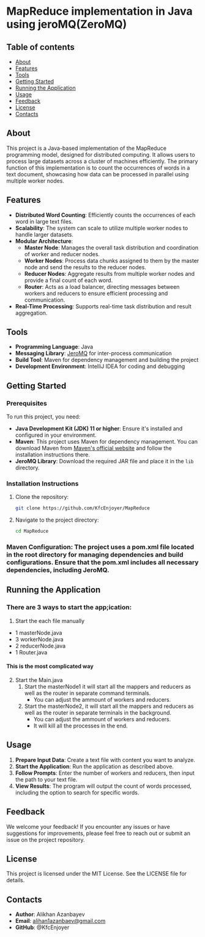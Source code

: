 # MapReduce implementation in Java using jeroMQ(ZeroMQ)

## Table of contents
* [About](#about)
* [Features](#features)
* [Tools](#tools)
* [Getting Started](#getting-started)
* [Running the Application](#running-the-application)
* [Usage](#usage)
* [Feedback](#feedback)
* [License](#license)
* [Contacts](#contacts)

## About
This project is a Java-based implementation of the MapReduce programming model, designed for distributed computing. It allows users to process large datasets across a cluster of machines efficiently. The primary function of this implementation is to count the occurrences of words in a text document, showcasing how data can be processed in parallel using multiple worker nodes.

## Features
- **Distributed Word Counting**: Efficiently counts the occurrences of each word in large text files.
- **Scalability**: The system can scale to utilize multiple worker nodes to handle larger datasets.
- **Modular Architecture**: 
  - **Master Node**: Manages the overall task distribution and coordination of worker and reducer nodes.
  - **Worker Nodes**: Process data chunks assigned to them by the master node and send the results to the reducer nodes.
  - **Reducer Nodes**: Aggregate results from multiple worker nodes and provide a final count of each word.
  - **Router**: Acts as a load balancer, directing messages between workers and reducers to ensure efficient processing and communication.
- **Real-Time Processing**: Supports real-time task distribution and result aggregation.

## Tools
- **Programming Language**: Java
- **Messaging Library**: [JeroMQ](https://github.com/zeromq/jeromq) for inter-process communication
- **Build Tool**: Maven for dependency management and building the project
- **Development Environment**: IntelliJ IDEA for coding and debugging

## Getting Started
### Prerequisites
To run this project, you need:
- **Java Development Kit (JDK) 11 or higher**: Ensure it's installed and configured in your environment.
- **Maven**: This project uses Maven for dependency management. You can download Maven from [Maven's official website](https://maven.apache.org/download.cgi) and follow the installation instructions there.
- **JeroMQ Library**: Download the required JAR file and place it in the `lib` directory.

### Installation Instructions
1. Clone the repository:
   ```bash
   git clone https://github.com/KfcEnjoyer/MapReduce
2. Navigate to the project directory:
   ```bash
   cd MapReduce
### Maven Configuration: The project uses a pom.xml file located in the root directory for managing dependencies and build configurations. Ensure that the pom.xml includes all necessary dependencies, including JeroMQ.

## Running the Application
### There are 3 ways to start the app;ication:
1. Start the each file manually
 * 1 masterNode.java
 * 3 workerNode.java
 * 2 reducerNode.java
 * 1 Router.java
#### **This is the most complicated way**
2. Start the Main.java
    1. Start the masterNode1 it will start all the mappers and reducers as well as the router in separate command terminals. 
       * You can adjust the ammount of workers and reducers.
    2. Start the masterNode2, it will start all the mappers and reducers as well as the router in separate terminals in the background.
       * You can adjust the ammount of workers and reducers.
       * It will kill all the processes in the end.

## Usage
1. **Prepare Input Data**: Create a text file with content you want to analyze.
2. **Start the Application**: Run the application as described above.
3. **Follow Prompts**: Enter the number of workers and reducers, then input the path to your text file.
4. **View Results**: The program will output the count of words processed, including the option to search for specific words.

## Feedback
We welcome your feedback! If you encounter any issues or have suggestions for improvements, please feel free to reach out or submit an issue on the project repository.

## License
This project is licensed under the MIT License. See the LICENSE file for details.

## Contacts
- **Author**: Alikhan Azanbayev
- **Email**: alihan1azanbaev@gmail.com
- **GitHub**: @KfcEnjoyer
